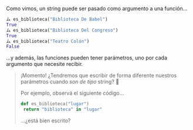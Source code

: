 Como vimos, un string puede ser pasado como argumento a una función...

```python
ム es_biblioteca("Biblioteca De Babel")
True
ム es_biblioteca("Biblioteca Del Congreso")
True
ム es_biblioteca("Teatro Colón")
False
```

...y además, las funciones pueden tener parámetros, uno por cada argumento que necesite recibir. 

> ¡Momento! ¿Tendremos que escribir de forma diferente nuestros parámetros cuando _son de tipo_ string? :thinking:
>
> Por ejemplo, observá el siguiente código...
> 
> ```python
> def es_biblioteca("lugar")
>  return "biblioteca" in "lugar"
> ```
> ...¿está bien escrito?

